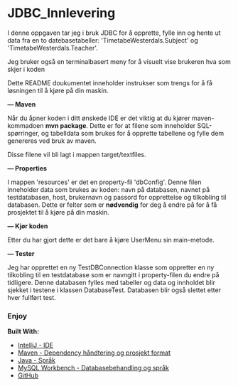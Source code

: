 # JDBC_Innlevering

I denne oppgaven tar jeg i bruk JDBC for å opprette, fylle inn og hente ut data fra en to datebasetabeller: 
'TimetabeWesterdals.Subject' og 'TimetabeWesterdals.Teacher'.

Jeg bruker også en terminalbasert meny for å visuelt vise brukeren hva som skjer i koden

Dette README doukumentet inneholder instrukser som trengs for å få løsningen til å kjøre på din maskin.

**— Maven**

Når du åpner koden i ditt ønskede IDE er det viktig at du kjører maven-kommadoen **mvn package**. Dette er for at filene 
som inneholder SQL-spørringer, og tabelldata som brukes for å opprette tabellene og fylle dem genereres ved bruk av maven.

Disse filene vil bli lagt i mappen target/textfiles.

**— Properties**

I mappen 'resources' er det en property-fil 'dbConfig'. Denne filen inneholder data som brukes av koden: navn på databasen, 
navnet på testdatabasen, host, brukernavn og passord for opprettelse og tilkobling til databasen.
Dette er felter som er **nødvendig** for deg å endre på for å få prosjektet til å kjøre på din maskin.

**— Kjør koden**

Etter du har gjort dette er det bare å kjøre UserMenu sin main-metode.

**— Tester**

Jeg har opprettet en ny TestDBConnection klasse som oppretter en ny tilkobling til en testdatabase som er navngitt i 
property-filen du endre på tidligere. Denne databasen fylles med tabeller og data og innholdet blir sjekket i testene i
klassen DatabaseTest.
Databasen blir også slettet etter hver fullført test.

### Enjoy


**Built With:**

+ [IntelliJ - IDE](https://www.jetbrains.com/idea/)
+ [Maven - Dependency håndtering og prosjekt format](https://maven.apache.org)
+ [Java - Språk](http://www.oracle.com/technetwork/java/javase/downloads/jdk8-downloads-2133151.html)
+ [MySQL Workbench - Databasebehandling og språk](http://mysqlworkbench.org)
+ [GitHub](https://github.com/MiniMarker/Server_Innlevering)